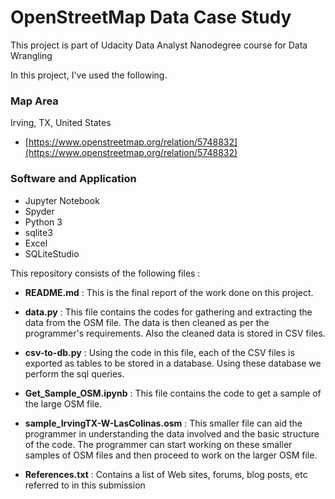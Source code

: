 # OpenStreetMap Data Case Study
This project is part of Udacity Data Analyst Nanodegree course for Data Wrangling

In this project, I've used the following.

### Map Area
Irving, TX, United States

- [https://www.openstreetmap.org/relation/5748832](https://www.openstreetmap.org/relation/5748832)

### Software and Application
- Jupyter Notebook
- Spyder
- Python 3
- sqlite3
- Excel
- SQLiteStudio


This repository consists of the following files : 

- __README.md__ : This is the final report of the work done on this project.

- __data.py__ : This file contains the codes for gathering and extracting the data from the OSM file. The data is then cleaned 
as per the programmer's requirements. Also the cleaned data is stored in CSV files.

- __csv-to-db.py__ : Using the code in this file, each of the CSV files is exported as tables to be stored in a database. Using 
these database we perform the sql queries.

- __Get_Sample_OSM.ipynb__ : This file contains the code to get a sample of the large OSM file.

- __sample_IrvingTX-W-LasColinas.osm__ : This smaller file can aid the programmer in understanding the data involved and the basic structure of the code.
The programmer can start working on these smaller samples of OSM files and then proceed to work on the larger OSM file.

- __References.txt__ : Contains a list of Web sites, forums, blog posts, etc referred to in this submission